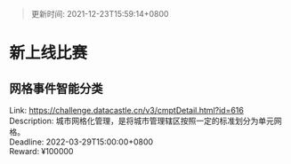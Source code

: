 > 更新时间: 2021-12-23T15:59:14+0800 

# 新上线比赛


## 网格事件智能分类
Link: https://challenge.datacastle.cn/v3/cmptDetail.html?id=616  
Description: 城市网格化管理，是将城市管理辖区按照一定的标准划分为单元网格。  
Deadline: 2022-03-29T15:00:00+0800  
Reward: ¥100000  

